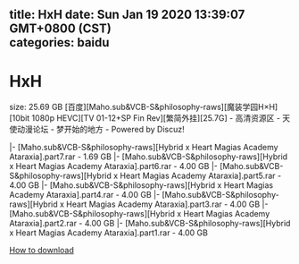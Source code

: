 
title: HxH
date: Sun Jan 19 2020 13:39:07 GMT+0800 (CST)    
categories: baidu
---

# HxH
size: 25.69 GB
 [百度][Maho.sub&VCB-S&philosophy-raws][魔装学园H×H][10bit 1080p HEVC][TV 01-12+SP Fin Rev][繁简外挂][25.7G] - 高清资源区 - 天使动漫论坛 - 梦开始的地方 - Powered by Discuz!
 
|- [Maho.sub&VCB-S&philosophy-raws][Hybrid x Heart Magias Academy Ataraxia].part7.rar - 1.69 GB
|- [Maho.sub&VCB-S&philosophy-raws][Hybrid x Heart Magias Academy Ataraxia].part6.rar - 4.00 GB
|- [Maho.sub&VCB-S&philosophy-raws][Hybrid x Heart Magias Academy Ataraxia].part5.rar - 4.00 GB
|- [Maho.sub&VCB-S&philosophy-raws][Hybrid x Heart Magias Academy Ataraxia].part4.rar - 4.00 GB
|- [Maho.sub&VCB-S&philosophy-raws][Hybrid x Heart Magias Academy Ataraxia].part3.rar - 4.00 GB
|- [Maho.sub&VCB-S&philosophy-raws][Hybrid x Heart Magias Academy Ataraxia].part2.rar - 4.00 GB
|- [Maho.sub&VCB-S&philosophy-raws][Hybrid x Heart Magias Academy Ataraxia].part1.rar - 4.00 GB

[How to download](https://bpcam.bemobtrk.com/go/2ceec3aa-1ca2-46d6-b9ff-aaa5c184517c?jno=5310)